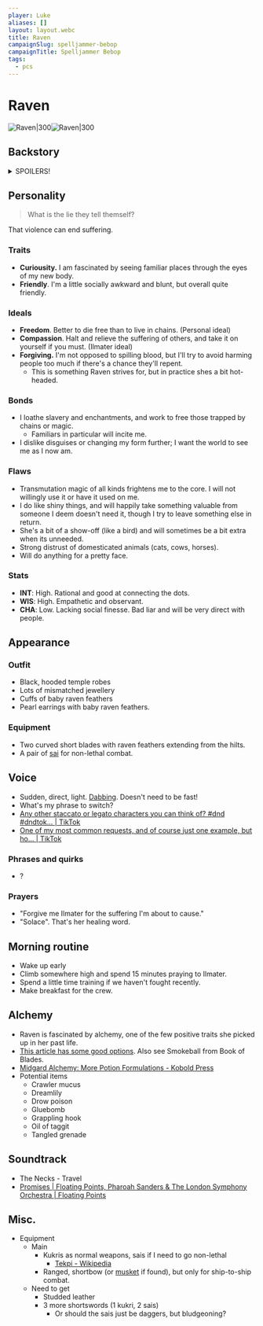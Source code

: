 ```yaml
---
player: Luke
aliases: []
layout: layout.webc
title: Raven
campaignSlug: spelljammer-bebop
campaignTitle: Spelljammer Bebop
tags:
  - pcs
---
```

# Raven

![Raven|300](_files/portrait.png)![Raven|300](_files/full-body-token.png)

## Backstory
<details>
  <summary>SPOILERS!</summary>
  <ul>
	  <li>Raven was originally a fey spirit. At some point she was bound by a wizard as their familiar. The wizard was cruel and evil, and she did his bidding as a familiar for a very long time.</li>
	<li>During her time in captivity she learnt about the teachings of Ilmater. She broke her bond with her master, replacing it with a pledge of service to Ilmater. Part of the bargain was providing me with a new form to more easily hide from my past.</li>
	<li>Transformed into a young teenager, Raven fled to Bral. She found refuge at the Temple of Ilmater, and ended up becoming an acolyte there. While she was trained as a cleric initially, her skills led her to a different role as a Blade of Ilmater, using her roguish skills to protect the suffering and oppressed.</li>
	<li>Raven spent years coming to terms with her transformation, both physical and psychologically. As a fey spirit she had absolute freedom, as a familiar she had none, and as a human she has struggled to find a balance. Understanding human behaviour has been a particular challenge.</li>
	<li>She has been on Bral for about a decade. Around 5 years ago she met Swan, and they became fast friends. In more recent years she has worked some jobs with Swan and Kez.</li>
		</ul>
</details>

## Personality

> What is the lie they tell themself?

That violence can end suffering.
### Traits

- **Curiousity.** I am fascinated by seeing familiar places through the eyes of my new body.
- **Friendly**. I'm a little socially awkward and blunt, but overall quite friendly.
### Ideals

- **Freedom**. Better to die free than to live in chains. (Personal ideal)
- **Compassion**. Halt and relieve the suffering of others, and take it on yourself if you must. (Ilmater ideal)
- **Forgiving.** I'm not opposed to spilling blood, but I'll try to avoid harming people too much if there's a chance they'll repent.
	- This is something Raven strives for, but in practice shes a bit hot-headed.
### Bonds

- I loathe slavery and enchantments, and work to free those trapped by chains or magic.
	- Familiars in particular will incite me.
- I dislike disguises or changing my form further; I want the world to see me as I now am.

### Flaws

- Transmutation magic of all kinds frightens me to the core. I will not willingly use it or have it used on me.
- I do like shiny things, and will happily take something valuable from someone I deem doesn't need it, though I try to leave something else in return.
- She's a bit of a show-off (like a bird) and will sometimes be a bit extra when its unneeded.
- Strong distrust of domesticated animals (cats, cows, horses).
- Will do anything for a pretty face.

### Stats

- **INT**: High. Rational and good at connecting the dots.
- **WIS**: High. Empathetic and observant.
- **CHA**: Low. Lacking social finesse. Bad liar and will be very direct with people.

## Appearance

### Outfit

- Black, hooded temple robes
- Lots of mismatched jewellery
- Cuffs of baby raven feathers
- Pearl earrings with baby raven feathers.

### Equipment

- Two curved short blades with raven feathers extending from the hilts.
- A pair of [sai](<https://en.wikipedia.org/wiki/Sai_(weapon)>) for non-lethal combat.

## Voice

- Sudden, direct, light. [Dabbing](https://youtu.be/FVmAEezr6ao?t=217). Doesn't need to be fast!
- What's my phrase to switch?
- [Any other staccato or legato characters you can think of? #dnd #dndtok... | TikTok](https://www.tiktok.com/@howtodovoices/video/7274323279924530464)
- [One of my most common requests, and of course just one example, but ho... | TikTok](https://www.tiktok.com/@howtodovoices/video/7261310330838502683)
### Phrases and quirks

- ?
### Prayers

- "Forgive me Ilmater for the suffering I'm about to cause."
- "Solace". That's her healing word.

## Morning routine

- Wake up early
- Climb somewhere high and spend 15 minutes praying to Ilmater.
- Spend a little time training if we haven't fought recently.
- Make breakfast for the crew.

## Alchemy

- Raven is fascinated by alchemy, one of the few positive traits she picked up in her past life.
- [This article has some good options](https://blackcitadelrpg.com/alchemist-supplies-5e/). Also see Smokeball from Book of Blades.
- [Midgard Alchemy: More Potion Formulations - Kobold Press](https://koboldpress.com/midgard-alchemy-more-potion-formulations/)
- Potential items
	- Crawler mucus
	- Dreamlily
	- Drow poison
	- Gluebomb
	- Grappling hook
	- Oil of taggit
	- Tangled grenade

## Soundtrack

- The Necks - Travel
- [Promises | Floating Points, Pharoah Sanders & The London Symphony Orchestra | Floating Points](https://floatingpoints.bandcamp.com/album/promises)

## Misc.
- Equipment
	- Main
		- Kukris as normal weapons, sais if I need to go non-lethal
			- [Tekpi - Wikipedia](https://en.wikipedia.org/wiki/Tekpi)
		- Ranged, shortbow (or [musket](https://www.dndbeyond.com/equipment/musket) if found), but only for ship-to-ship combat.
	- Need to get
		- Studded leather
		- 3 more shortswords (1 kukri, 2 sais)
			- Or should the sais just be daggers, but bludgeoning?
